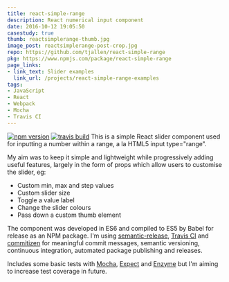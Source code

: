 ```yaml
---
title: react-simple-range
description: React numerical input component
date: 2016-10-12 19:05:50
casestudy: true
thumb: reactsimplerange-thumb.jpg
image_post: reactsimplerange-post-crop.jpg
repo: https://github.com/tjallen/react-simple-range
pkg: https://www.npmjs.com/package/react-simple-range
page_links:
- link_text: Slider examples
  link_url: /projects/react-simple-range-examples
tags:
- JavaScript
- React
- Webpack
- Mocha
- Travis CI
---
```

[![npm version](https://img.shields.io/npm/v/react-simple-range.svg?style=flat)](https://www.npmjs.com/package/react-simple-range)
[![travis build](https://img.shields.io/travis/tjallen/react-simple-range.svg?style=flat)](https://travis-ci.org/tjallen/react-simple-range)
This is a simple React slider component used for inputting a number within a range, a la HTML5 input type="range".

My aim was to keep it simple and lightweight while progressively adding useful features, largely in the form of props which allow users to customise the slider, eg:

- Custom min, max and step values
- Custom slider size
- Toggle a value label
- Change the slider colours
- Pass down a custom thumb element

The component was developed in ES6 and compiled to ES5 by Babel for release as an NPM package. I'm using [semantic-release](https://github.com/semantic-release/semantic-release), [Travis CI](https://travis-ci.org/) and [commitizen](https://github.com/commitizen/cz-cli) for meaningful commit messages, semantic versioning, continuous integration, automated package publishing and releases.

Includes some basic tests with [Mocha](https://mochajs.org/), [Expect](https://github.com/mjackson/expect) and [Enzyme](https://github.com/airbnb/enzyme) but I'm aiming to increase test coverage in future.
